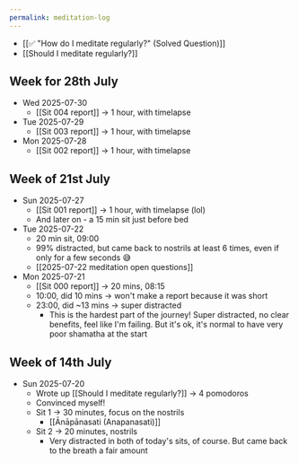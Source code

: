 ```yaml
---
permalink: meditation-log
---
```

- [[✅ "How do I meditate regularly?" (Solved Question)]]
- [[Should I meditate regularly?]]
## Week for 28th July
- Wed 2025-07-30
	- [[Sit 004 report]] → 1 hour, with timelapse
- Tue 2025-07-29
	- [[Sit 003 report]] → 1 hour, with timelapse
- Mon 2025-07-28
	- [[Sit 002 report]] → 1 hour, with timelapse
## Week of 21st July 
- Sun 2025-07-27
	- [[Sit 001 report]] → 1 hour, with timelapse (lol)
	- And later on - a 15 min sit just before bed
- Tue 2025-07-22
	- 20 min sit, 09:00
	- 99% distracted, but came back to nostrils at least 6 times, even if only for a few seconds 😅
	- [[2025-07-22 meditation open questions]]
- Mon 2025-07-21
	- [[Sit 000 report]] → 20 mins, 08:15
	- 10:00, did 10 mins → won't make a report because it was short
	- 23:00, did ~13 mins → super distracted
		- This is the hardest part of the journey! Super distracted, no clear benefits, feel like I'm failing. But it's ok, it's normal to have very poor shamatha at the start
## Week of 14th July
- Sun 2025-07-20
	- Wrote up [[Should I meditate regularly?]] → 4 pomodoros
	- Convinced myself!
	- Sit 1 → 30 minutes, focus on the nostrils
		- [[Ānāpānasati (Anapanasati)]]
	- Sit 2 → 20 minutes, nostrils
		- Very distracted in both of today's sits, of course. But came back to the breath a fair amount